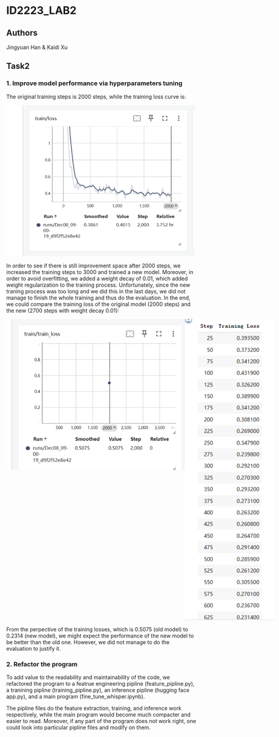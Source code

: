 # ID2223_LAB2

## Authors
Jingyuan Han & Kaidi Xu

## Task2

### 1.  Improve model performance via hyperparameters tuning
The original training steps is 2000 steps, while the training loss curve is:

<img src="./imgs/2000_steps_training-curve.png" alt="Description1" width="500" height="400" />
<!-- ![](./imgs/2000_steps_training-curve.png) -->

In order to see if there is still improvement space after 2000 steps, we increased the training steps to 3000 and trained a new model. Moreover, in order to avoid overfitting, we added a weight decay of 0.01, which added weight regularization to the training process. Unfortunately, since the new traning process was too long and we did this in the last days, we did not manage to finish the whole training and thus do the evaluation. In the end, we could compare the training loss of the original model (2000 steps) and the new (2700 steps with weight decay 0.01):

<div style="display:flex; justify-content:space-between;">
    <img src="./imgs/2000_steps_training_loss.png" alt="Description1" width="500" height="400" />
    <img src="./imgs/3000-2000-2700.png" alt="Description2" width="250" height="800" />
</div>

<!-- ![](./imgs/2000_steps_training_loss.png) 
![](./imgs/3000-2000-2700.png) -->

From the perpective of the training losses, which is 0.5075 (old model) to 0.2314 (new model), we might expect the performance of the new model to be better than the old one. However, we did not manage to do the evaluation to justify it.

### 2. Refactor the program
To add value to the readability and maintainability of the code, we refactored the program to a featrue engineering pipline (feature_pipline.py), a tranining pipline (training_pipline.py), an inference pipline (hugging face app.py), and a main program (fine_tune_whisper.ipynb).

The pipline files do the feature extraction, training, and inference work respectively, while the main program would become much compacter and easier to read. Moreover, if any part of the program does not work right, one could look into particular pipline files and modify on them.
